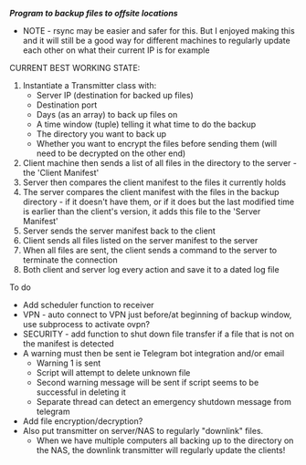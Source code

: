 ***Program to backup files to offsite locations***

- NOTE - rsync may be easier and safer for this. But I enjoyed making this and it will still be a good way for different machines to regularly update each other on what their current IP is for example

CURRENT BEST WORKING STATE:
1. Instantiate a Transmitter class with:
    - Server IP (destination for backed up files)
    - Destination port
    - Days (as an array) to back up files on
    - A time window (tuple) telling it what time to do the backup
    - The directory you want to back up
    - Whether you want to encrypt the files before sending them (will need to be decrypted on the other end)
2. Client machine then sends a list of all files in the directory to the server - the 'Client Manifest'
3. Server then compares the client manifest to the files it currently holds
4. The server compares the client manifest with the files in the backup directory - if it doesn't have them, or if it does but the last modified time is earlier than the client's version, it adds this file to the 'Server Manifest'
5. Server sends the server manifest back to the client
6. Client sends all files listed on the server manifest to the server
7. When all files are sent, the client sends a command to the server to terminate the connection
8. Both client and server log every action and save it to a dated log file



To do
- Add scheduler function to receiver
- VPN - auto connect to VPN just before/at beginning of backup window, use subprocess to activate ovpn?
- SECURITY - add function to shut down file transfer if a file that is not on the manifest is detected
- A warning must then be sent ie Telegram bot integration and/or email
    - Warning 1 is sent
    - Script will attempt to delete unknown file
    - Second warning message will be sent if script seems to be successful in deleting it
    - Separate thread can detect an emergency shutdown message from telegram
- Add file encryption/decryption?
- Also put transmitter on server/NAS to regularly "downlink" files.
    - When we have multiple computers all backing up to the directory on the NAS, the downlink transmitter will regularly update the clients!
